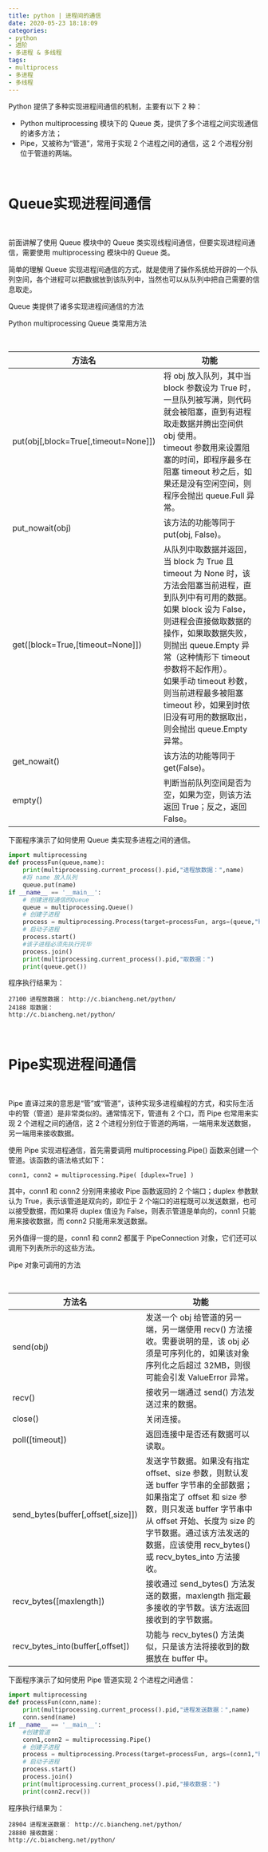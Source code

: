 ```yaml
---
title: python | 进程间的通信
date: 2020-05-23 18:18:09
categories:
- python
- 进阶
- 多进程 & 多线程
tags:
- multiprocess
- 多进程
- 多线程
---
```

Python 提供了多种实现进程间通信的机制，主要有以下 2 种：
 
- Python multiprocessing 模块下的 Queue 类，提供了多个进程之间实现通信的诸多方法；
- Pipe，又被称为“管道”，常用于实现 2 个进程之间的通信，这 2 个进程分别位于管道的两端。

<!-- more -->

<br/>

# Queue实现进程间通信

<br/>

前面讲解了使用 Queue 模块中的 Queue 类实现线程间通信，但要实现进程间通信，需要使用 multiprocessing 模块中的 Queue 类。

简单的理解 Queue 实现进程间通信的方式，就是使用了操作系统给开辟的一个队列空间，各个进程可以把数据放到该队列中，当然也可以从队列中把自己需要的信息取走。

Queue 类提供了诸多实现进程间通信的方法

Python multiprocessing Queue 类常用方法

<br/>

|方法名|	功能|
|---|---|
|put(obj[,block=True[,timeout=None]])|	将 obj 放入队列，其中当 block 参数设为 True 时，一旦队列被写满，则代码就会被阻塞，直到有进程取走数据并腾出空间供 obj 使用。<br/>timeout 参数用来设置阻塞的时间，即程序最多在阻塞 timeout 秒之后，如果还是没有空闲空间，则程序会抛出 queue.Full 异常。|
|put_nowait(obj)|	该方法的功能等同于 put(obj, False)。|
|get([block=True,[timeout=None]])|	从队列中取数据并返回，当 block 为 True 且 timeout 为 None 时，该方法会阻塞当前进程，直到队列中有可用的数据。<br/>如果 block 设为 False，则进程会直接做取数据的操作，如果取数据失败，则抛出 queue.Empty 异常（这种情形下 timeout 参数将不起作用）。<br/>如果手动 timeout 秒数，则当前进程最多被阻塞 timeout 秒，如果到时依旧没有可用的数据取出，则会抛出 queue.Empty 异常。|
|get_nowait()|	该方法的功能等同于 get(False)。|
|empty()|	判断当前队列空间是否为空，如果为空，则该方法返回 True；反之，返回 False。|

下面程序演示了如何使用 Queue 类实现多进程之间的通信。

```python
import multiprocessing
def processFun(queue,name):
    print(multiprocessing.current_process().pid,"进程放数据：",name)
    #将 name 放入队列
    queue.put(name)
if __name__ == '__main__':
    # 创建进程通信的Queue
    queue = multiprocessing.Queue()
    # 创建子进程
    process = multiprocessing.Process(target=processFun, args=(queue,"http://c.biancheng.net/python/"))
    # 启动子进程
    process.start()
    #该子进程必须先执行完毕
    process.join()
    print(multiprocessing.current_process().pid,"取数据：")
    print(queue.get())
```

程序执行结果为：
    
    27100 进程放数据： http://c.biancheng.net/python/
    24188 取数据：
    http://c.biancheng.net/python/

<br/>

# Pipe实现进程间通信

<br/>

Pipe 直译过来的意思是“管”或“管道”，该种实现多进程编程的方式，和实际生活中的管（管道）是非常类似的。通常情况下，管道有 2 个口，而 Pipe 也常用来实现 2 个进程之间的通信，这 2 个进程分别位于管道的两端，一端用来发送数据，另一端用来接收数据。

使用 Pipe 实现进程通信，首先需要调用 multiprocessing.Pipe() 函数来创建一个管道。该函数的语法格式如下：

    conn1, conn2 = multiprocessing.Pipe( [duplex=True] )

其中，conn1 和 conn2 分别用来接收 Pipe 函数返回的 2 个端口；duplex 参数默认为 True，表示该管道是双向的，即位于 2 个端口的进程既可以发送数据，也可以接受数据，而如果将 duplex 值设为 False，则表示管道是单向的，conn1 只能用来接收数据，而 conn2 只能用来发送数据。

另外值得一提的是，conn1 和 conn2 都属于 PipeConnection 对象，它们还可以调用下列表所示的这些方法。

Pipe 对象可调用的方法

<br/>

|方法名|	功能|
|---|---|
|send(obj)|	发送一个 obj 给管道的另一端，另一端使用 recv() 方法接收。需要说明的是，该 obj 必须是可序列化的，如果该对象序列化之后超过 32MB，则很可能会引发 ValueError 异常。|
|recv()|	接收另一端通过 send() 方法发送过来的数据。|
|close()|	关闭连接。|
|poll([timeout])|	返回连接中是否还有数据可以读取。|
|send_bytes(buffer[,offset[,size]])|	发送字节数据。如果没有指定 offset、size 参数，则默认发送 buffer 字节串的全部数据；如果指定了 offset 和 size 参数，则只发送 buffer 字节串中从 offset 开始、长度为 size 的字节数据。通过该方法发送的数据，应该使用 recv_bytes() 或 recv_bytes_into 方法接收。|
|recv_bytes([maxlength])|	接收通过 send_bytes() 方法发送的数据，maxlength 指定最多接收的字节数。该方法返回接收到的字节数据。|
|recv_bytes_into(buffer[,offset])|	功能与 recv_bytes() 方法类似，只是该方法将接收到的数据放在 buffer 中。|

下面程序演示了如何使用 Pipe 管道实现 2 个进程之间通信：

```python
import multiprocessing
def processFun(conn,name):
    print(multiprocessing.current_process().pid,"进程发送数据：",name)
    conn.send(name)
if __name__ == '__main__':
    #创建管道
    conn1,conn2 = multiprocessing.Pipe()
    # 创建子进程
    process = multiprocessing.Process(target=processFun, args=(conn1,"http://c.biancheng.net/python/"))
    # 启动子进程
    process.start()
    process.join()
    print(multiprocessing.current_process().pid,"接收数据：")
    print(conn2.recv())
```

程序执行结果为：
    
    28904 进程发送数据： http://c.biancheng.net/python/
    28880 接收数据：
    http://c.biancheng.net/python/